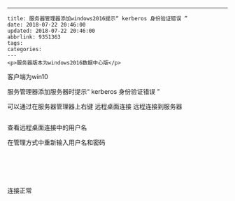---
    title: 服务器管理器添加windows2016提示“ kerberos 身份验证错误 ”
    date: 2018-07-22 20:46:00
    updated: 2018-07-22 20:46:00
    abbrlink: 9351363
    tags:
    categories:
    ---
    <p>服务器版本为windows2016数据中心版</p>
<p>客户端为win10</p>
<p>服务管理器添加服务器时提示&ldquo; kerberos 身份验证错误 &rdquo;</p>
<p>可以通过在服务器管理器上右键 远程桌面连接 远程连接到服务器</p>
<p><img src="https://images2018.cnblogs.com/blog/725676/201807/725676-20180722204302447-318127338.jpg" alt="" /></p>
<p>查看远程桌面连接中的用户名</p>
<p>在管理方式中重新输入用户名和密码</p>
<p><img src="https://images2018.cnblogs.com/blog/725676/201807/725676-20180722204520263-922300923.jpg" alt="" /></p>
<p>&nbsp;</p>
<p>&nbsp;</p>
<p>连接正常</p>
<p><img src="https://images2018.cnblogs.com/blog/725676/201807/725676-20180722204559712-1590773828.jpg" alt="" /></p>
    